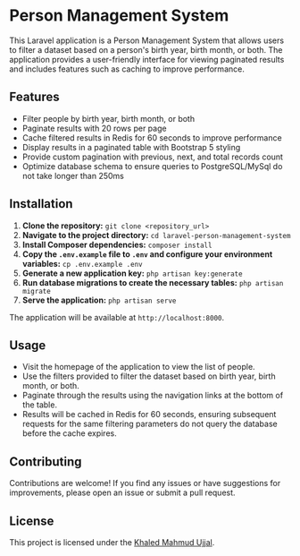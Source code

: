 # Person Management System

This Laravel application is a Person Management System that allows users to filter a dataset based on a person's birth year, birth month, or both. The application provides a user-friendly interface for viewing paginated results and includes features such as caching to improve performance.

## Features

- Filter people by birth year, birth month, or both
- Paginate results with 20 rows per page
- Cache filtered results in Redis for 60 seconds to improve performance
- Display results in a paginated table with Bootstrap 5 styling
- Provide custom pagination with previous, next, and total records count
- Optimize database schema to ensure queries to PostgreSQL/MySql do not take longer than 250ms

## Installation

1. **Clone the repository:** `git clone <repository_url>`
2. **Navigate to the project directory:** `cd laravel-person-management-system`
3. **Install Composer dependencies:** `composer install`
4. **Copy the `.env.example` file to `.env` and configure your environment variables:** `cp .env.example .env`
5. **Generate a new application key:** `php artisan key:generate`
6. **Run database migrations to create the necessary tables:** `php artisan migrate`
7. **Serve the application:** `php artisan serve`

The application will be available at `http://localhost:8000`.

## Usage

- Visit the homepage of the application to view the list of people.
- Use the filters provided to filter the dataset based on birth year, birth month, or both.
- Paginate through the results using the navigation links at the bottom of the table.
- Results will be cached in Redis for 60 seconds, ensuring subsequent requests for the same filtering parameters do not query the database before the cache expires.

## Contributing

Contributions are welcome! If you find any issues or have suggestions for improvements, please open an issue or submit a pull request.

## License

This project is licensed under the [Khaled Mahmud Ujjal](https://example.com/khaled-mahmud).
